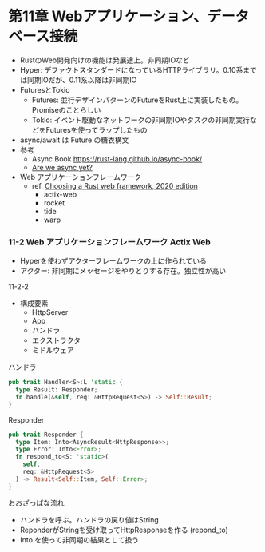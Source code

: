 
第11章 Webアプリケーション、データベース接続
======================================

- RustのWeb開発向けの機能は発展途上。非同期IOなど
- Hyper: デファクトスタンダードになっているHTTPライブラリ。0.10系までは同期IOだが、0.11系以降は非同期IO
- FuturesとTokio
  - Futures: 並行デザインパターンのFutureをRust上に実装したもの。Promiseのことらしい
  - Tokio: イベント駆動なネットワークの非同期IOやタスクの非同期実行などをFuturesを使ってラップしたもの
- async/await は Future の糖衣構文
- 参考
  - Async Book https://rust-lang.github.io/async-book/
  - [Are we async yet?](https://areweasyncyet.rs/)
- Web アプリケーションフレームワーク
  - ref. [Choosing a Rust web framework, 2020 edition](https://www.lpalmieri.com/posts/2020-07-04-choosing-a-rust-web-framework-2020-edition/)
    - actix-web
    - rocket
    - tide
    - warp

### 11-2 Web アプリケーションフレームワーク Actix Web

- Hyperを使わずアクターフレームワークの上に作られている
- アクター: 非同期にメッセージをやりとりする存在。独立性が高い

11-2-2

- 構成要素
  - HttpServer
  - App
  - ハンドラ
  - エクストラクタ
  - ミドルウェア

ハンドラ

```rust
pub trait Handler<S>:L 'static {
  type Result: Responder;
  fn handle(&self, req: &HttpRequest<S>) -> Self::Result;
}
```

Responder

```rust
pub trait Responder {
  type Item: Into<AsyncResult<HttpResponse>>;
  type Error: Into<Error>;
  fn respond_to<S: 'static>(
    self,
    req: &HttpRequest<S>
  ) -> Result<Self::Item, Self::Error>;
}
```

おおざっぱな流れ

- ハンドラを呼ぶ。ハンドラの戻り値はString
- ReponderがStringを受け取ってHttpResponseを作る (repond_to)
- Into を使って非同期の結果として扱う
